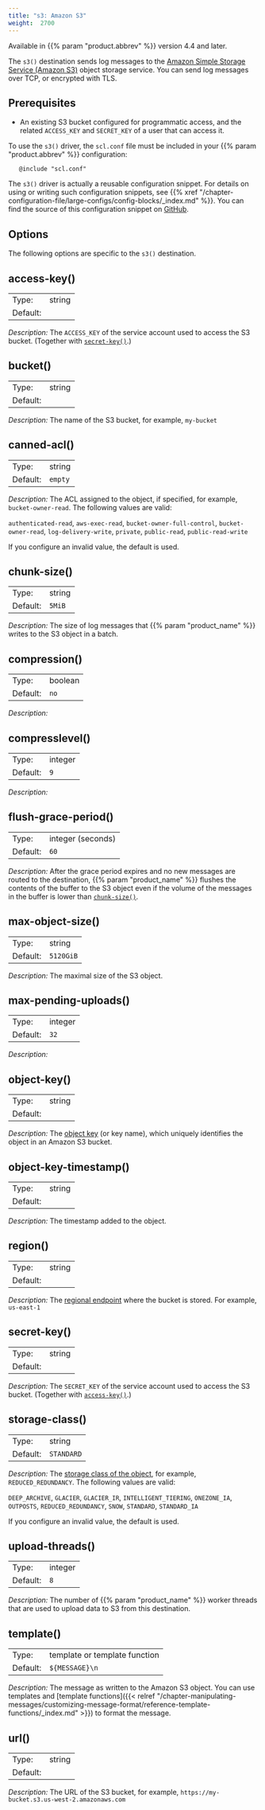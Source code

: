 ```yaml
---
title: "s3: Amazon S3"
weight:  2700
---
```

<!-- This file is under the copyright of Axoflow, and licensed under Apache License 2.0, except for using the Axoflow and AxoSyslog trademarks. -->

Available in {{% param "product.abbrev" %}} version 4.4 and later.

The `s3()` destination sends log messages to the [Amazon Simple Storage Service (Amazon S3)](https://aws.amazon.com/s3/) object storage service. You can send log messages over TCP, or encrypted with TLS.

<!-- FIXME minimal config example, required options -->

<!-- FIXME what logic do we use to create objects in the bucket? -->

## Prerequisites

- An existing S3 bucket configured for programmatic access, and the related `ACCESS_KEY` and `SECRET_KEY` of a user that can access it.
<!-- FIXME What else needs to be configured from the Amazon side? -->

<!-- 
required Python dependencies (`boto3` and/or `botocore`)
    > When does the user have to install these manually?
-->

To use the `s3()` driver, the `scl.conf` file must be included in your {{% param "product.abbrev" %}} configuration:

```shell
   @include "scl.conf"
```

The `s3()` driver is actually a reusable configuration snippet. For details on using or writing such configuration snippets, see {{% xref "/chapter-configuration-file/large-configs/config-blocks/_index.md" %}}. You can find the source of this configuration snippet on [GitHub](https://github.com/syslog-ng/syslog-ng/blob/master/modules/python-modules/syslogng/modules/s3/s3_destination.py).

## Options

The following options are specific to the `s3()` destination.

<!-- FIXME are there any common/generic/inherited options that we should reference? -->

## access-key()

|          |                            |
| -------- | -------------------------- |
| Type:    | string |
| Default: |  |

*Description:* The `ACCESS_KEY` of the service account used to access the S3 bucket. (Together with [`secret-key()`](#secret-key).)

## bucket()

|          |                            |
| -------- | -------------------------- |
| Type:    | string |
| Default: |  |

*Description:* The name of the S3 bucket, for example, `my-bucket`

## canned-acl()

|          |                            |
| -------- | -------------------------- |
| Type:    | string |
| Default: | `empty` |

*Description:* The ACL assigned to the object, if specified, for example, `bucket-owner-read`. The following values are valid:

`authenticated-read`, `aws-exec-read`, `bucket-owner-full-control`, `bucket-owner-read`, `log-delivery-write`, `private`, `public-read`, `public-read-write`

If you configure an invalid value, the default is used.

## chunk-size()

|          |                            |
| -------- | -------------------------- |
| Type:    | string |
| Default: | `5MiB` |

*Description:* The size of log messages that  {{% param "product_name" %}} writes to the S3 object in a batch.
<!-- FIXME how does is relate to compression? -->

## compression()

|          |                            |
| -------- | -------------------------- |
| Type:    | boolean |
| Default: | `no` |

*Description:* <!-- FIXME -->

## compresslevel()

|          |                            |
| -------- | -------------------------- |
| Type:    | integer |
| Default: | `9` |

*Description:* <!-- FIXME -->

## flush-grace-period()

|          |                            |
| -------- | -------------------------- |
| Type:    | integer (seconds) |
| Default: | `60` |

*Description:* After the grace period expires and no new messages are routed to the destination, {{% param "product_name" %}} flushes the contents of the buffer to the S3 object even if the volume of the messages in the buffer is lower than [`chunk-size()`](#chunk-size).

## max-object-size()

|          |                            |
| -------- | -------------------------- |
| Type:    | string |
| Default: | `5120GiB` |

*Description:* The maximal size of the S3 object.
<!-- What happens if we reach it, we start a new object? -->

## max-pending-uploads()

|          |                            |
| -------- | -------------------------- |
| Type:    | integer |
| Default: | `32` |

*Description:* <!-- FIXME -->

## object-key()

|          |                            |
| -------- | -------------------------- |
| Type:    | string |
| Default: |  |

*Description:* The [object key](https://docs.aws.amazon.com/AmazonS3/latest/userguide/object-keys.html) (or key name), which uniquely identifies the object in an Amazon S3 bucket.

## object-key-timestamp()

|          |                            |
| -------- | -------------------------- |
| Type:    | string |
| Default: |  |

*Description:* The timestamp added to the object.
<!-- FIXME ?? -->

## region()

|          |                            |
| -------- | -------------------------- |
| Type:    | string |
| Default: |  |

*Description:* The [regional endpoint](https://docs.aws.amazon.com/general/latest/gr/rande.html#regional-endpoints) where the bucket is stored. For example, `us-east-1`

## secret-key()

|          |                            |
| -------- | -------------------------- |
| Type:    | string |
| Default: |  |

*Description:* The `SECRET_KEY` of the service account used to access the S3 bucket. (Together with [`access-key()`](#access-key).)

## storage-class()

|          |                            |
| -------- | -------------------------- |
| Type:    | string |
| Default: | `STANDARD` |

*Description:* The [storage class of the object](https://docs.aws.amazon.com/AmazonS3/latest/userguide/storage-class-intro.html), for example, `REDUCED_REDUNDANCY`. The following values are valid:

`DEEP_ARCHIVE`, `GLACIER`, `GLACIER_IR`, `INTELLIGENT_TIERING`, `ONEZONE_IA`, `OUTPOSTS`, `REDUCED_REDUNDANCY`, `SNOW`, `STANDARD`, `STANDARD_IA`

If you configure an invalid value, the default is used.

<!-- FIXME do we have any recommendation on which one is good for storing logs? -->

## upload-threads()

|          |                            |
| -------- | -------------------------- |
| Type:    | integer |
| Default: | `8` |

*Description:* The number of {{% param "product_name" %}} worker threads that are used to upload data to S3 from this destination.

## template()

|          |                               |
| -------- | ----------------------------- |
| Type:    | template or template function |
| Default: | `${MESSAGE}\n` |

*Description:* The message as written to the Amazon S3 object. You can use templates and [template functions]({{< relref "/chapter-manipulating-messages/customizing-message-format/reference-template-functions/_index.md" >}}) to format the message.

<!-- FIXME What else do we write into the object? Timestamp/and so on? -->

## url()

|          |                            |
| -------- | -------------------------- |
| Type:    | string |
| Default: |  |

*Description:* The URL of the S3 bucket, for example, `https://my-bucket.s3.us-west-2.amazonaws.com`